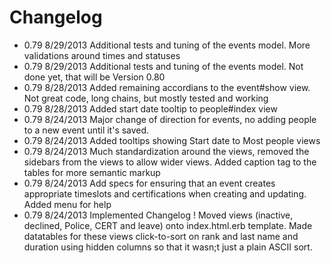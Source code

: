 Changelog
=========
- 0.79 8/29/2013 Additional tests and tuning of the events model. More validations around times and statuses
- 0.79 8/29/2013 Additional tests and tuning of the events model. Not done yet, that will be Version 0.80
- 0.79 8/28/2013 Added remaining accordians to the event#show view. Not great code, long chains, but mostly tested and working
- 0.79 8/28/2013 Added start date tooltip to people#index view
- 0.79 8/24/2013 Major change of direction for events, no adding people to a new event until it's saved.
- 0.79 8/24/2013 Added tooltips showing Start date to Most people views
- 0.79 8/24/2013 Much standardization around the views, removed the sidebars from the views to allow wider views. Added caption tag to the tables for more semantic markup
- 0.79 8/24/2013 Add specs for ensuring that an event creates appropriate timeslots and certifications when creating and updating. Added menu for help
- 0.79 8/24/2013 Implemented Changelog ! Moved views (inactive, declined, Police, CERT and leave) onto index.html.erb template. Made datatables for these views click-to-sort on rank and last name and duration using hidden columns so that it wasn;t just a plain ASCII sort.